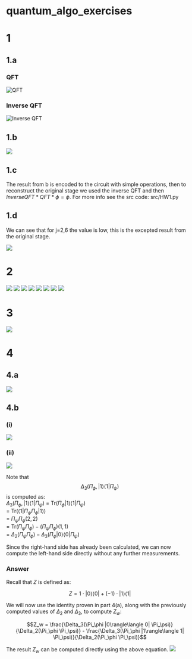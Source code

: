 # quantum_algo_exercises
# 1
## 1.a

### QFT
![QFT](docs/QFT.png)

### Inverse QFT
![Inverse QFT](docs/Inverse_QFT.png)

## 1.b
![](docs/1_b.jpeg)

## 1.c
The result from b is encoded to the circuit with simple operations, then to reconstruct the original stage we used the inverse QFT and then $InverseQFT*QFT* \phi=\phi$. For more info see the src code: src/HW1.py

## 1.d
We can see that for j=2,6 the value is low, this is the excepted result from the original stage. 

![](docs/1_d.png)

# 2
![](docs/pdf/1.jpg)
![](docs/pdf/2.jpg)
![](docs/pdf/3.jpg)
![](docs/pdf/4.jpg)
![](docs/pdf/5.jpg)
![](docs/pdf/6.jpg)
![](docs/pdf/7.jpg)
![](docs/pdf/8.jpg)

# 3
![](docs/3.png)


# 4
## 4.a
![](docs/4_a.png)

## 4.b
### (i)
![](docs/overlap2.png)

### (ii)
![](docs/overlap3.png)

Note that
$$\Delta_3(\Pi_\phi, |1\rangle\langle 1| \Pi_\psi)$$
is computed as:<br>
$\Delta_3(\Pi_\phi, |1\rangle\langle 1| \Pi_\psi)$ = $\text{Tr}(\Pi_\phi |1\rangle\langle 1| \Pi_\psi)$ <br>
= $\text{Tr}(\langle 1| \Pi_\psi \Pi_\phi |1\rangle)$ <br>
= ${\Pi_\psi \Pi_\phi} (2, 2)$ <br>
= $\text{Tr}(\Pi_\psi \Pi_\phi) - (\Pi_\psi \Pi_\phi)(1,1)$ <br>
= $\Delta_2(\Pi_\psi \Pi_\phi) - \Delta_3(\Pi_\phi |0\rangle\langle 0| \Pi_\psi)$ <br>

Since the right-hand side has already been calculated, we can now compute the left-hand side directly without any further measurements.

### Answer
Recall that $Z$ is defined as:

$$Z = 1 \cdot |0\rangle\langle 0| + (-1) \cdot |1\rangle\langle 1|$$


We will now use the identity proven in part 4(a), along with the previously computed values of $\Delta_2$ and $\Delta_3$, to compute $Z_w$:

$$Z_w = \frac{\Delta_3(\Pi_\phi |0\rangle\langle 0| \Pi_\psi)}{\Delta_2(\Pi_\phi \Pi_\psi)} - \frac{\Delta_3(\Pi_\phi |1\rangle\langle 1| \Pi_\psi)}{\Delta_2(\Pi_\phi \Pi_\psi)}$$

The result $Z_w$ can be computed directly using the above equation.
![](docs/z.png)

